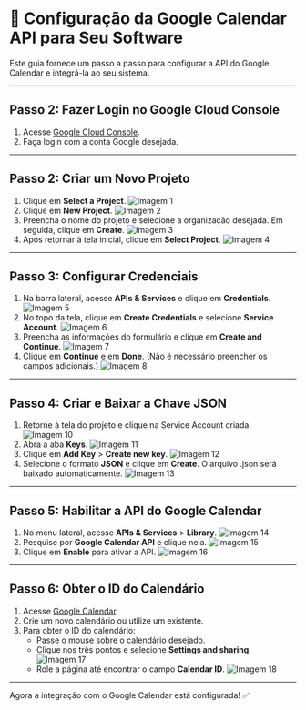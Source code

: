 # 📅 Configuração da Google Calendar API para Seu Software

Este guia fornece um passo a passo para configurar a API do Google Calendar e integrá-la ao seu sistema.

---

## Passo 2: Fazer Login no Google Cloud Console
1. Acesse [Google Cloud Console](https://console.cloud.google.com/).
2. Faça login com a conta Google desejada.

---

## Passo 2: Criar um Novo Projeto
1. Clique em **Select a Project**.
   ![Imagem 1](https://github.com/user-attachments/assets/9ea673e2-9dd2-4cd7-9f4b-285f9c41de75)
2. Clique em **New Project**.
   ![Imagem 2](https://github.com/user-attachments/assets/035e96d8-7d82-4bba-978d-6f11bb6d57d7)
3. Preencha o nome do projeto e selecione a organização desejada. Em seguida, clique em **Create**.
   ![Imagem 3](https://github.com/user-attachments/assets/ae51d73e-761e-45e1-8292-a3760f1c86e9)
4. Após retornar à tela inicial, clique em **Select Project**.
   ![Imagem 4](https://github.com/user-attachments/assets/7d5ba62a-4c16-4375-9c2a-b635ea1f2bf9)

---

## Passo 3: Configurar Credenciais
1. Na barra lateral, acesse **APIs & Services** e clique em **Credentials**.
   ![Imagem 5](https://github.com/user-attachments/assets/c653f478-63fc-4ba2-adcd-5ee40af20d50)
2. No topo da tela, clique em **Create Credentials** e selecione **Service Account**.
   ![Imagem 6](https://github.com/user-attachments/assets/c1220a45-7a01-48b3-a125-cd0f21139f17)
3. Preencha as informações do formulário e clique em **Create and Continue**.
   ![Imagem 7](https://github.com/user-attachments/assets/741425b3-fb6b-47f7-9e44-ff2e321338b1)
4. Clique em **Continue** e em **Done**. (Não é necessário preencher os campos adicionais.)
   ![Imagem 8](https://github.com/user-attachments/assets/b3e4b27d-57e7-4365-9d79-f20f45c0bdb1)

---

## Passo 4: Criar e Baixar a Chave JSON
1. Retorne à tela do projeto e clique na Service Account criada.
   ![Imagem 10](https://github.com/user-attachments/assets/d892cf52-c366-4771-bc9a-9d03a8f09037)
2. Abra a aba **Keys**.
   ![Imagem 11](https://github.com/user-attachments/assets/47ba99fb-4d03-425f-a25a-7ee0360ad91f)
3. Clique em **Add Key** > **Create new key**.
   ![Imagem 12](https://github.com/user-attachments/assets/104589f9-e3e1-4912-a84d-27f11885a9bf)
4. Selecione o formato **JSON** e clique em **Create**. O arquivo .json será baixado automaticamente.
   ![Imagem 13](https://github.com/user-attachments/assets/3a692d49-3226-4ed2-b5f7-e5194368a5a0)

---

## Passo 5: Habilitar a API do Google Calendar
1. No menu lateral, acesse **APIs & Services** > **Library**.
   ![Imagem 14](https://github.com/user-attachments/assets/6e2fba7a-e940-4d4f-8831-943d7dc949e6)
2. Pesquise por **Google Calendar API** e clique nela.
   ![Imagem 15](https://github.com/user-attachments/assets/a18aa613-2f71-41ed-bd9e-7e54132c0521)
3. Clique em **Enable** para ativar a API.
   ![Imagem 16](https://github.com/user-attachments/assets/bf4b3f40-8b60-4734-8511-a673fe1b9c67)

---

## Passo 6: Obter o ID do Calendário
1. Acesse [Google Calendar](https://calendar.google.com/).
2. Crie um novo calendário ou utilize um existente.
3. Para obter o ID do calendário:
   - Passe o mouse sobre o calendário desejado.
   - Clique nos três pontos e selecione **Settings and sharing**.
     ![Imagem 17](https://github.com/user-attachments/assets/6485cf8d-003f-484a-af46-75acb37f46d8)
   - Role a página até encontrar o campo **Calendar ID**.
     ![Imagem 18](https://github.com/user-attachments/assets/45eb8af8-73f7-442f-9303-d5e8fae55f08)

---

Agora a integração com o Google Calendar está configurada! ✅
